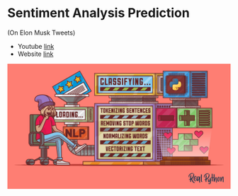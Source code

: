 # Sentiment Analysis Prediction
(On Elon Musk Tweets)

* Youtube [link](https://www.youtube.com/watch?v=u0lKQNJNvTM)
* Website [link](https://www.cmswebsiteservices.com/work/sentiment-analysis-predictor) 

<img src='https://github.com/taruntiwarihp/raw_images/blob/master/Use-Sentiment-Analysis-With-Python-to-Classify-Reviews_Watermarked.e73ba441d870.jpg?raw=true'>
